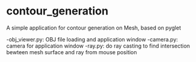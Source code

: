 # contour_generation
A simple application for contour generation on Mesh, based on pyglet

-obj_viewer.py: OBJ file loading and application window
-camera.py: camera for application window
-ray.py: do ray casting to find intersection bewteen mesh surface and ray from mouse position
